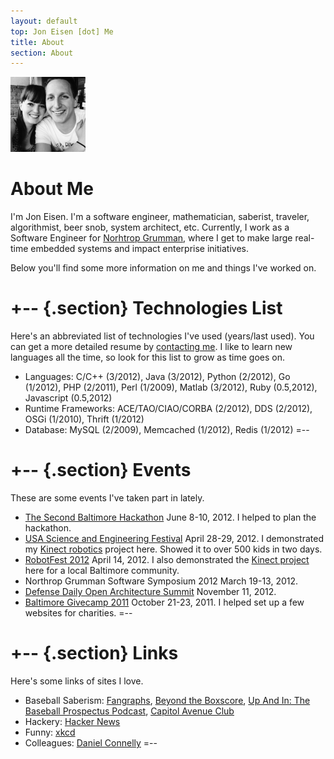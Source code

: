 ```yaml
---
layout: default
top: Jon Eisen [dot] Me
title: About
section: About
---
```


<img class='inset right' src='/files/images/blackwhite_jon.jpg' title='Jon 
Eisen' alt='Photo of Jon Eisen' width='120px' />

About Me
========

I'm Jon Eisen. I'm a software engineer, mathematician, saberist, traveler, algorithmist, beer snob, system architect, etc. Currently, I work as a Software Engineer for [Norhtrop Grumman](http://northropgrumman.com), where I get to make large real-time embedded systems and impact enterprise initiatives.

Below you'll find some more information on me and things I've worked on.

+-- {.section}
Technologies List
=================
Here's an abbreviated list of technologies I've used (years/last used). You can 
get a more detailed resume by [contacting me](mailto:jon.m.eisen@gmail.com). I 
like to learn new languages all the time, so look for this list to grow as time 
goes on.

- Languages: C/C++ (3/2012), Java (3/2012), Python (2/2012), Go (1/2012), PHP 
  (2/2011), Perl (1/2009), Matlab (3/2012), Ruby (0.5,2012), Javascript 
  (0.5,2012)
- Runtime Frameworks: ACE/TAO/CIAO/CORBA (2/2012), DDS (2/2012), OSGi (1/2010), 
  Thrift (1/2012)
- Database: MySQL (2/2009), Memcached (1/2012), Redis (1/2012)
=--

+-- {.section}
Events
======
These are some events I've taken part in lately.

- [The Second Baltimore Hackathon](http://baltimorehackathon.com) June 8-10, 
  2012. I helped to plan the hackathon.
- [USA Science and Engineering Festival](http://usesciencefestival.org) April 
  28-29, 2012. I demonstrated my [Kinect robotics](/code) project here. Showed 
  it to over 500 kids in two days.
- [RobotFest 2012](http://robotfest.com) April 14, 2012. I also demonstrated the 
  [Kinect project](/code) here for a local Baltimore community.
- Northrop Grumman Software Symposium 2012 March 19-13, 2012.
- [Defense Daily Open Architecture 
  Summit](http://www.defensedaily.com/events/oa2011/) November 11, 2012.
- [Baltimore Givecamp 2011](http://www.cmap-online.org/events/default.aspx) 
  October 21-23, 2011. I helped set up a few websites for charities.
=--

+-- {.section}
Links
=====
Here's some links of sites I love.

- Baseball Saberism: [Fangraphs](http://fangraphs.com), [Beyond the 
  Boxscore](http://beyondtheboxscore.com), [Up And In: The Baseball Prospectus 
  Podcast](http://www.baseballprospectus.com/blog/podcast/), [Capitol Avenue 
  Club](http://capitolavenueclub.com)
- Hackery: [Hacker News](http://news.ycombinator.com)
- Funny: [xkcd](http://xkcd.com)
- Colleagues: [Daniel Connelly](http://dhconnelly.com)
=--
